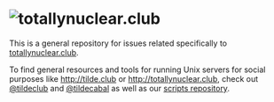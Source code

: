 ![totallynuclear.club](http://i.imgur.com/ozSVxDS.png)
===================

This is a general repository for issues related specifically to [totallynuclear.club](http://totallynuclear.club/).

To find general resources and tools for running Unix servers for social purposes like http://tilde.club or http://totallynuclear.club, check out [@tildeclub](https://github.com/tildeclub/) and [@tildecabal](https://github.com/tildecabal) as well as our [scripts repository](https://github.com/totallynuclearclub/scripts).
